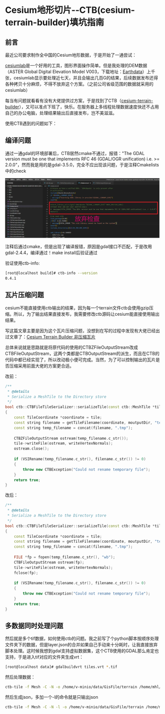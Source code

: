 # Cesium地形切片--CTB(cesium-terrain-builder)填坑指南

## 前言

最近公司要求制作全中国的Cesium地形数据，于是开始了一通尝试：

[cesiumlab](http://www.cesiumlab.com/)是一个好用的工具，图形界面操作简单。但是我处理的DEM数据（ASTER Global Digital Elevation Model V003，下载地址：[Earthdata](https://search.earthdata.nasa.gov/search)）上千张，cesiumlab显示要处理近七天，并且会输出几百G的结果，后续数据发布还得各种拷贝十分麻烦，不得不放弃这个方案。（之前公司省级范围的数据就采用的cesiumlab）

每当有问题就看看有没有大佬提供过方案，于是找到了CTB（[cesium-terrain-builder](https://github.com/geo-data/cesium-terrain-builder)），又可以准点下班了，快乐。在服务器上多线程处理数据速度快还不占用自己的办公电脑，处理结果输出后直接发布，岂不美滋滋。

使用CTB遇到的问题如下：

## 编译问题

通过一通gdal的环境部署后，CTB居然cmake不通过，报错："The GDAL version must be one that implements RFC 46 (GDAL/OGR unification) i.e. >= 2.0.0"，然而我是用的是gdal-3.5.0，完全不应出现该问题，于是注释Cmakelists中的check

![注释check](../image/CTB/gdal编译.webp)

注释后通过cmake，但是出现了编译报错，原因是gdal接口不匹配，于是改用gdal-2.4.4，编译通过！make install后验证通过

验证使用ctb-info:

```bash
[root@localhost build]# ctb-info --version
0.4.1
```

## 瓦片压缩问题

cesium不能直接使用ctb输出的结果，因为每一个terrain文件ctb会使用gzip压缩。所以，为了输出结果直接发布，我需要修改ctb源码让cesium能直接使用输出结果。

写这篇文章主要是因为这个瓦片压缩问题，没想到在写的过程中发现有大佬已经出过文章了：[Cesium Terrain Builder 非压缩瓦片](https://blog.csdn.net/qgbihc/article/details/109212344)

总体来说就是思路就是将原代码的使用的CTBZFileOutputStream改成CTBFileOutputStream，这两个类都是CTBOutputStream的派生，而且在CTB的代码中都已经实现了，所以改动极小便可完成。当然，为了可以控制输出的瓦片是否压缩采用前面大佬的方案更合适。

改前：

```c++
/**
 * @details
 * Serialize a MeshTile to the Directory store
 */
bool ctb::CTBFileTileSerializer::serializeTile(const ctb::MeshTile *tile, bool writeVertexNormals)
{
    const TileCoordinate *coordinate = tile;
    const string filename = getTileFilename(coordinate, moutputDir, "terrain");
    const string temp_filename = concat(filename, ".tmp");

    CTBZFileOutputStream ostream(temp_filename.c_str());
    tile->writeFile(ostream, writeVertexNormals);
    ostream.close();

    if (VSIRename(temp_filename.c_str(), filename.c_str()) != 0)
    {
        throw new CTBException("Could not rename temporary file");
    }
    return true;
}
```

改后：

```c++
/**
 * @details
 * Serialize a MeshTile to the Directory store
 */
bool ctb::CTBFileTileSerializer::serializeTile(const ctb::MeshTile *tile, bool writeVertexNormals)
{
    const TileCoordinate *coordinate = tile;
    const string filename = getTileFilename(coordinate, moutputDir, "terrain");
    const string temp_filename = concat(filename, ".tmp");

    FILE *fp = fopen(temp_filename.c_str(), "wb");
    CTBFileOutputStream ostream(fp);
    tile->writeFile(ostream, writeVertexNormals);
    fclose(fp);

    if (VSIRename(temp_filename.c_str(), filename.c_str()) != 0)
    {
        throw new CTBException("Could not rename temporary file");
    }
    return true;
}
```

## 多数据同时处理问题

然后就是多个tif数据，如何使用ctb的问题。我之前写了个python脚本按顺序处理文件夹下的数据，但是layer.json的合并如果自己手动来十分耗时，让我直接放弃脚本处理。这时候我想到gdal支持虚拟数据集，这个CTB使用的GDAL那么肯定也支持，于是进入tif对应的文件夹生成vrt：

```bash
[root@localhost data]# gdalbuildvrt tiles.vrt *.tif
```

然后处理数据：

```bash
ctb-tile -f Mesh -C -N -o /home/v-minio/data/GisFile/terrain /home/mhl/data/tiles.vrt
```

然后生成json，多加一个-l的命令就是只输出json

```bash
ctb-tile -f Mesh -C -N -l -o /home/v-minio/data/GisFile/terrain /home/mhl/data/tiles.vrt
```
